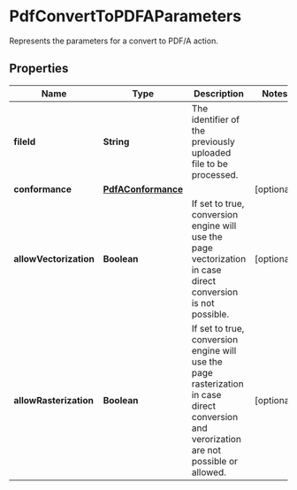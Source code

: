 

# PdfConvertToPDFAParameters

Represents the parameters for a convert to PDF/A action.
## Properties

Name | Type | Description | Notes
------------ | ------------- | ------------- | -------------
**fileId** | **String** | The identifier of the previously uploaded file to be processed. | 
**conformance** | [**PdfAConformance**](PdfAConformance.md) |  |  [optional]
**allowVectorization** | **Boolean** | If set to true, conversion engine will use the page vectorization in case direct conversion is not possible. |  [optional]
**allowRasterization** | **Boolean** | If set to true, conversion engine will use the page rasterization in case direct conversion and verorization are not possible or allowed. |  [optional]



